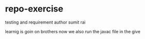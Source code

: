 # repo-exercise
testing and requirement
author sumit rai

learnig is goin on brothers
now we also run the javac file in the give